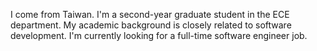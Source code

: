 I come from Taiwan. I'm a second-year graduate student in the ECE department. My academic background is closely related to software development. I'm currently looking for a full-time software engineer job.
